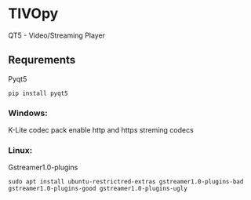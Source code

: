 # TIVOpy
QT5 - Video/Streaming Player


## Requrements

Pyqt5

```pip install pyqt5```

### Windows:
K-Lite codec pack
enable http and https streming codecs

### Linux:
Gstreamer1.0-plugins

``` sudo apt install ubuntu-restrictred-extras gstreamer1.0-plugins-bad gstreamer1.0-plugins-good gstreamer1.0-plugins-ugly ```
